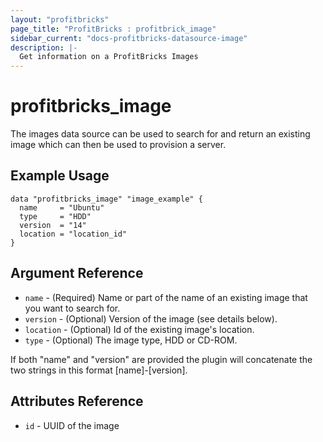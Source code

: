 ```yaml
---
layout: "profitbricks"
page_title: "ProfitBricks : profitbrick_image"
sidebar_current: "docs-profitbricks-datasource-image"
description: |-
  Get information on a ProfitBricks Images
---
```


# profitbricks\_image

The images data source can be used to search for and return an existing image which can then be used to provision a server.

## Example Usage

```
data "profitbricks_image" "image_example" {
  name     = "Ubuntu"
  type     = "HDD"
  version  = "14"
  location = "location_id"
}
```

## Argument Reference

 * `name` - (Required) Name or part of the name of an existing image that you want to search for.
 * `version` - (Optional) Version of the image (see details below).
 * `location` - (Optional) Id of the existing image's location.
 * `type` - (Optional) The image type, HDD or CD-ROM.

If both "name" and "version" are provided the plugin will concatenate the two strings in this format [name]-[version].

## Attributes Reference

 * `id` - UUID of the image
